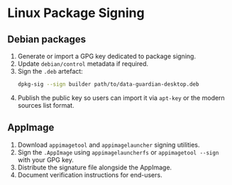 # Linux Package Signing

## Debian packages

1. Generate or import a GPG key dedicated to package signing.
2. Update `debian/control` metadata if required.
3. Sign the `.deb` artefact:
   ```bash
   dpkg-sig --sign builder path/to/data-guardian-desktop.deb
   ```
4. Publish the public key so users can import it via `apt-key` or the modern sources list format.

## AppImage

1. Download `appimagetool` and `appimagelauncher` signing utilities.
2. Sign the `.AppImage` using `appimagelauncherfs` or `appimagetool --sign` with your GPG key.
3. Distribute the signature file alongside the AppImage.
4. Document verification instructions for end-users.
